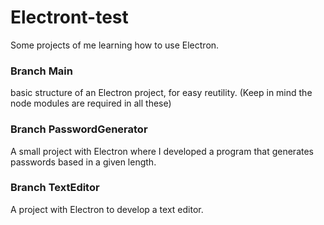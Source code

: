 # Electront-test
Some projects of me learning how to use Electron.

### Branch Main
basic structure of an Electron project, for easy reutility.
(Keep in mind the node modules are required in all these)

### Branch PasswordGenerator
A small project with Electron where I developed a program that generates passwords based in a given length.

### Branch TextEditor
A project with Electron to develop a text editor.
